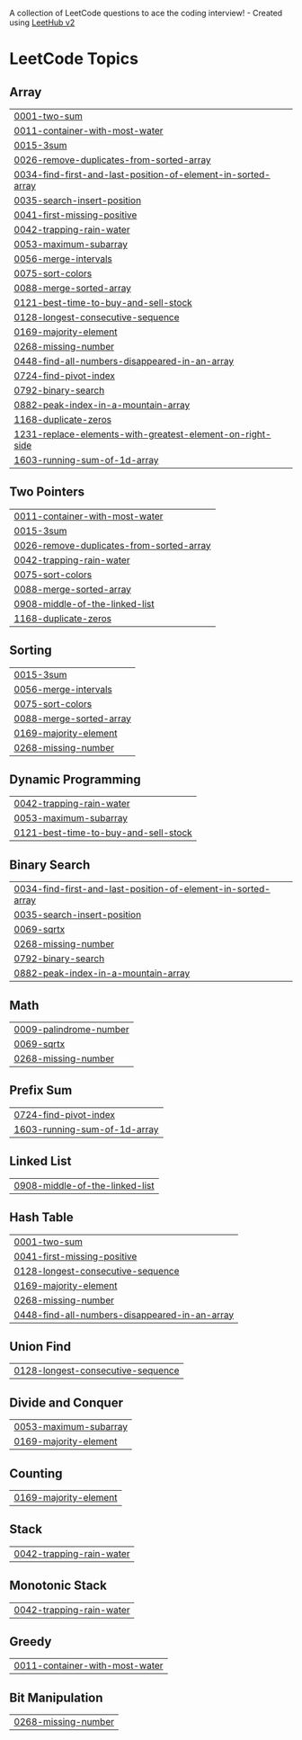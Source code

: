 A collection of LeetCode questions to ace the coding interview! - Created using [LeetHub v2](https://github.com/arunbhardwaj/LeetHub-2.0)
<!---LeetCode Topics Start-->
# LeetCode Topics
## Array
|  |
| ------- |
| [0001-two-sum](https://github.com/ShreyaGupta-1309/LeetcodeProblems/tree/master/0001-two-sum) |
| [0011-container-with-most-water](https://github.com/ShreyaGupta-1309/LeetcodeProblems/tree/master/0011-container-with-most-water) |
| [0015-3sum](https://github.com/ShreyaGupta-1309/LeetcodeProblems/tree/master/0015-3sum) |
| [0026-remove-duplicates-from-sorted-array](https://github.com/ShreyaGupta-1309/LeetcodeProblems/tree/master/0026-remove-duplicates-from-sorted-array) |
| [0034-find-first-and-last-position-of-element-in-sorted-array](https://github.com/ShreyaGupta-1309/LeetcodeProblems/tree/master/0034-find-first-and-last-position-of-element-in-sorted-array) |
| [0035-search-insert-position](https://github.com/ShreyaGupta-1309/LeetcodeProblems/tree/master/0035-search-insert-position) |
| [0041-first-missing-positive](https://github.com/ShreyaGupta-1309/LeetcodeProblems/tree/master/0041-first-missing-positive) |
| [0042-trapping-rain-water](https://github.com/ShreyaGupta-1309/LeetcodeProblems/tree/master/0042-trapping-rain-water) |
| [0053-maximum-subarray](https://github.com/ShreyaGupta-1309/LeetcodeProblems/tree/master/0053-maximum-subarray) |
| [0056-merge-intervals](https://github.com/ShreyaGupta-1309/LeetcodeProblems/tree/master/0056-merge-intervals) |
| [0075-sort-colors](https://github.com/ShreyaGupta-1309/LeetcodeProblems/tree/master/0075-sort-colors) |
| [0088-merge-sorted-array](https://github.com/ShreyaGupta-1309/LeetcodeProblems/tree/master/0088-merge-sorted-array) |
| [0121-best-time-to-buy-and-sell-stock](https://github.com/ShreyaGupta-1309/LeetcodeProblems/tree/master/0121-best-time-to-buy-and-sell-stock) |
| [0128-longest-consecutive-sequence](https://github.com/ShreyaGupta-1309/LeetcodeProblems/tree/master/0128-longest-consecutive-sequence) |
| [0169-majority-element](https://github.com/ShreyaGupta-1309/LeetcodeProblems/tree/master/0169-majority-element) |
| [0268-missing-number](https://github.com/ShreyaGupta-1309/LeetcodeProblems/tree/master/0268-missing-number) |
| [0448-find-all-numbers-disappeared-in-an-array](https://github.com/ShreyaGupta-1309/LeetcodeProblems/tree/master/0448-find-all-numbers-disappeared-in-an-array) |
| [0724-find-pivot-index](https://github.com/ShreyaGupta-1309/LeetcodeProblems/tree/master/0724-find-pivot-index) |
| [0792-binary-search](https://github.com/ShreyaGupta-1309/LeetcodeProblems/tree/master/0792-binary-search) |
| [0882-peak-index-in-a-mountain-array](https://github.com/ShreyaGupta-1309/LeetcodeProblems/tree/master/0882-peak-index-in-a-mountain-array) |
| [1168-duplicate-zeros](https://github.com/ShreyaGupta-1309/LeetcodeProblems/tree/master/1168-duplicate-zeros) |
| [1231-replace-elements-with-greatest-element-on-right-side](https://github.com/ShreyaGupta-1309/LeetcodeProblems/tree/master/1231-replace-elements-with-greatest-element-on-right-side) |
| [1603-running-sum-of-1d-array](https://github.com/ShreyaGupta-1309/LeetcodeProblems/tree/master/1603-running-sum-of-1d-array) |
## Two Pointers
|  |
| ------- |
| [0011-container-with-most-water](https://github.com/ShreyaGupta-1309/LeetcodeProblems/tree/master/0011-container-with-most-water) |
| [0015-3sum](https://github.com/ShreyaGupta-1309/LeetcodeProblems/tree/master/0015-3sum) |
| [0026-remove-duplicates-from-sorted-array](https://github.com/ShreyaGupta-1309/LeetcodeProblems/tree/master/0026-remove-duplicates-from-sorted-array) |
| [0042-trapping-rain-water](https://github.com/ShreyaGupta-1309/LeetcodeProblems/tree/master/0042-trapping-rain-water) |
| [0075-sort-colors](https://github.com/ShreyaGupta-1309/LeetcodeProblems/tree/master/0075-sort-colors) |
| [0088-merge-sorted-array](https://github.com/ShreyaGupta-1309/LeetcodeProblems/tree/master/0088-merge-sorted-array) |
| [0908-middle-of-the-linked-list](https://github.com/ShreyaGupta-1309/LeetcodeProblems/tree/master/0908-middle-of-the-linked-list) |
| [1168-duplicate-zeros](https://github.com/ShreyaGupta-1309/LeetcodeProblems/tree/master/1168-duplicate-zeros) |
## Sorting
|  |
| ------- |
| [0015-3sum](https://github.com/ShreyaGupta-1309/LeetcodeProblems/tree/master/0015-3sum) |
| [0056-merge-intervals](https://github.com/ShreyaGupta-1309/LeetcodeProblems/tree/master/0056-merge-intervals) |
| [0075-sort-colors](https://github.com/ShreyaGupta-1309/LeetcodeProblems/tree/master/0075-sort-colors) |
| [0088-merge-sorted-array](https://github.com/ShreyaGupta-1309/LeetcodeProblems/tree/master/0088-merge-sorted-array) |
| [0169-majority-element](https://github.com/ShreyaGupta-1309/LeetcodeProblems/tree/master/0169-majority-element) |
| [0268-missing-number](https://github.com/ShreyaGupta-1309/LeetcodeProblems/tree/master/0268-missing-number) |
## Dynamic Programming
|  |
| ------- |
| [0042-trapping-rain-water](https://github.com/ShreyaGupta-1309/LeetcodeProblems/tree/master/0042-trapping-rain-water) |
| [0053-maximum-subarray](https://github.com/ShreyaGupta-1309/LeetcodeProblems/tree/master/0053-maximum-subarray) |
| [0121-best-time-to-buy-and-sell-stock](https://github.com/ShreyaGupta-1309/LeetcodeProblems/tree/master/0121-best-time-to-buy-and-sell-stock) |
## Binary Search
|  |
| ------- |
| [0034-find-first-and-last-position-of-element-in-sorted-array](https://github.com/ShreyaGupta-1309/LeetcodeProblems/tree/master/0034-find-first-and-last-position-of-element-in-sorted-array) |
| [0035-search-insert-position](https://github.com/ShreyaGupta-1309/LeetcodeProblems/tree/master/0035-search-insert-position) |
| [0069-sqrtx](https://github.com/ShreyaGupta-1309/LeetcodeProblems/tree/master/0069-sqrtx) |
| [0268-missing-number](https://github.com/ShreyaGupta-1309/LeetcodeProblems/tree/master/0268-missing-number) |
| [0792-binary-search](https://github.com/ShreyaGupta-1309/LeetcodeProblems/tree/master/0792-binary-search) |
| [0882-peak-index-in-a-mountain-array](https://github.com/ShreyaGupta-1309/LeetcodeProblems/tree/master/0882-peak-index-in-a-mountain-array) |
## Math
|  |
| ------- |
| [0009-palindrome-number](https://github.com/ShreyaGupta-1309/LeetcodeProblems/tree/master/0009-palindrome-number) |
| [0069-sqrtx](https://github.com/ShreyaGupta-1309/LeetcodeProblems/tree/master/0069-sqrtx) |
| [0268-missing-number](https://github.com/ShreyaGupta-1309/LeetcodeProblems/tree/master/0268-missing-number) |
## Prefix Sum
|  |
| ------- |
| [0724-find-pivot-index](https://github.com/ShreyaGupta-1309/LeetcodeProblems/tree/master/0724-find-pivot-index) |
| [1603-running-sum-of-1d-array](https://github.com/ShreyaGupta-1309/LeetcodeProblems/tree/master/1603-running-sum-of-1d-array) |
## Linked List
|  |
| ------- |
| [0908-middle-of-the-linked-list](https://github.com/ShreyaGupta-1309/LeetcodeProblems/tree/master/0908-middle-of-the-linked-list) |
## Hash Table
|  |
| ------- |
| [0001-two-sum](https://github.com/ShreyaGupta-1309/LeetcodeProblems/tree/master/0001-two-sum) |
| [0041-first-missing-positive](https://github.com/ShreyaGupta-1309/LeetcodeProblems/tree/master/0041-first-missing-positive) |
| [0128-longest-consecutive-sequence](https://github.com/ShreyaGupta-1309/LeetcodeProblems/tree/master/0128-longest-consecutive-sequence) |
| [0169-majority-element](https://github.com/ShreyaGupta-1309/LeetcodeProblems/tree/master/0169-majority-element) |
| [0268-missing-number](https://github.com/ShreyaGupta-1309/LeetcodeProblems/tree/master/0268-missing-number) |
| [0448-find-all-numbers-disappeared-in-an-array](https://github.com/ShreyaGupta-1309/LeetcodeProblems/tree/master/0448-find-all-numbers-disappeared-in-an-array) |
## Union Find
|  |
| ------- |
| [0128-longest-consecutive-sequence](https://github.com/ShreyaGupta-1309/LeetcodeProblems/tree/master/0128-longest-consecutive-sequence) |
## Divide and Conquer
|  |
| ------- |
| [0053-maximum-subarray](https://github.com/ShreyaGupta-1309/LeetcodeProblems/tree/master/0053-maximum-subarray) |
| [0169-majority-element](https://github.com/ShreyaGupta-1309/LeetcodeProblems/tree/master/0169-majority-element) |
## Counting
|  |
| ------- |
| [0169-majority-element](https://github.com/ShreyaGupta-1309/LeetcodeProblems/tree/master/0169-majority-element) |
## Stack
|  |
| ------- |
| [0042-trapping-rain-water](https://github.com/ShreyaGupta-1309/LeetcodeProblems/tree/master/0042-trapping-rain-water) |
## Monotonic Stack
|  |
| ------- |
| [0042-trapping-rain-water](https://github.com/ShreyaGupta-1309/LeetcodeProblems/tree/master/0042-trapping-rain-water) |
## Greedy
|  |
| ------- |
| [0011-container-with-most-water](https://github.com/ShreyaGupta-1309/LeetcodeProblems/tree/master/0011-container-with-most-water) |
## Bit Manipulation
|  |
| ------- |
| [0268-missing-number](https://github.com/ShreyaGupta-1309/LeetcodeProblems/tree/master/0268-missing-number) |
<!---LeetCode Topics End-->
